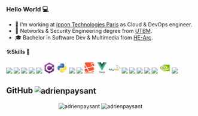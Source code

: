 ### Hello World :computer:

- 🔭 I’m working at <a  href="https://fr.ippon.tech/">Ippon Technologies Paris</a> as Cloud & DevOps engineer.
- :rocket: Networks & Security Engineering degree from <a href="https://www.utbm.fr">UTBM</a>.
- :mortar_board: Bachelor in Software Dev & Multimedia from <a href="https://www.he-arc.ch">HE-Arc</a>. 


🛠️**Skills :floppy_disk:**

<code><img height="30" src="https://upload.wikimedia.org/wikipedia/commons/thumb/9/93/Amazon_Web_Services_Logo.svg/1280px-Amazon_Web_Services_Logo.svg.png"></code>
<code><img height="30" src="https://www.datocms-assets.com/2885/1620155117-brandhcterraformverticalcolorwhite.svg"></code> 
<code><img height="30" src="https://www.circlecloud.co.uk/media/seo_page_section_image/Microsoft_Azure.png.458x303_q85_crop_upscale@2x.png"></code>
<code><img height="30" src="https://gitedu.hesge.ch/uploads/-/system/project/avatar/3221/ci-cd.png"></code>
<code><img height="30" src="https://raw.githubusercontent.com/jmnote/z-icons/master/svg/cpp.svg"></code>
<code><img height="30" src="https://raw.githubusercontent.com/devicons/devicon/master/icons/csharp/csharp-original.svg"></code>
<code><img height="30" src="https://raw.githubusercontent.com/devicons/devicon/master/icons/python/python-original.svg"></code>
<code><img height="30" src="https://www.vectorlogo.zone/logos/kotlinlang/kotlinlang-icon.svg"></code>
<code><img height="30" src="https://upload.wikimedia.org/wikipedia/commons/9/99/Unofficial_JavaScript_logo_2.svg"></code>
<code><img height="30" src="https://raw.githubusercontent.com/devicons/devicon/master/icons/laravel/laravel-plain-wordmark.svg"></code>
<code><img height="30" src="https://raw.githubusercontent.com/devicons/devicon/master/icons/vuejs/vuejs-original-wordmark.svg"></code>
<code><img height="30" src="https://raw.githubusercontent.com/devicons/devicon/master/icons/mysql/mysql-original-wordmark.svg"></code>
<code><img height="30" src="https://upload.wikimedia.org/wikipedia/commons/0/0b/Qt_logo_2016.svg"></code>
<code><img height="30" src="https://www.vectorlogo.zone/logos/springio/springio-icon.svg"></code>
<code><img height="30" src="https://www.vectorlogo.zone/logos/gnu_bash/gnu_bash-icon.svg"></code>
<code><img height="30" src="https://www.vectorlogo.zone/logos/djangoproject/djangoproject-icon.svg"></code>
<code><img height="30" src="https://www.vectorlogo.zone/logos/unity3d/unity3d-icon.svg"></code>
<code><img height="30" src="https://raw.githubusercontent.com/vscode-icons/vscode-icons/master/icons/file_type_cuda.svg"></code>
<code><img height="30" src="https://upload.wikimedia.org/wikipedia/commons/thumb/7/78/Tesseract_OCR_logo_%28Google%29.png/220px-Tesseract_OCR_logo_%28Google%29.png"></code>


## GitHub <img align="center" src="https://img.shields.io/github/followers/adrienpaysant?style=social" alt="adrienpaysant" />

<p align="center"> <img align="center" src="https://github-readme-stats.vercel.app/api/top-langs/?username=adrienpaysant&layout=compact&langs_count=12" alt="adrienpaysant" />
  <img align="center" src="https://github-readme-stats.vercel.app/api?username=adrienpaysant&show_icons=true" alt="adrienpaysant" />
